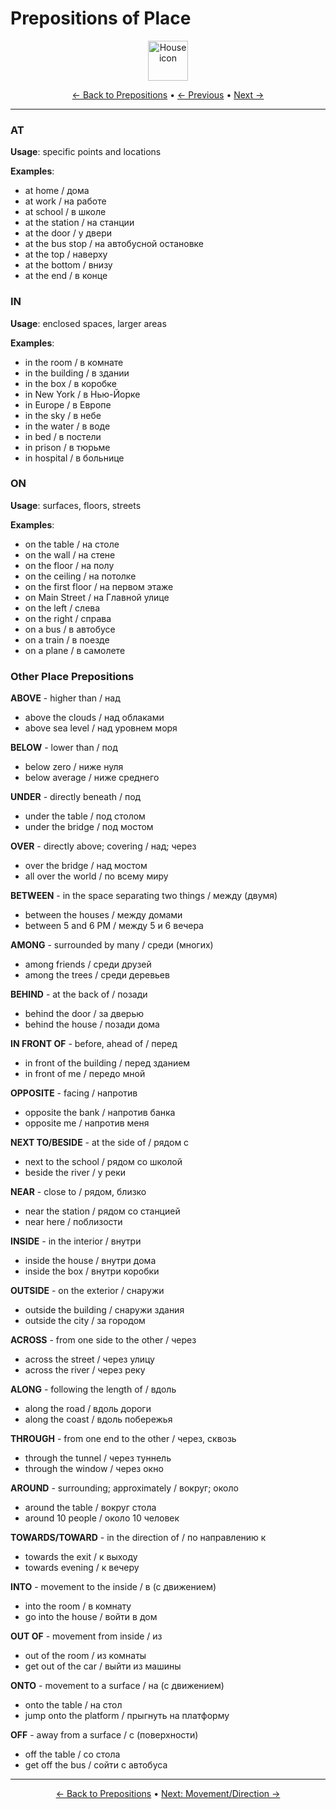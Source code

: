 # Prepositions of Place

<div align="center">
  <img src="https://cdn.jsdelivr.net/gh/twitter/twemoji@14.0.2/assets/72x72/1f3e0.png" alt="House icon" width="64">
</div>

<div align="center">

[← Back to Prepositions](./README.md) • [← Previous](01-time.md) • [Next →](03-movement-direction.md)

</div>

---


### AT
**Usage**: specific points and locations

**Examples**:
- at home / дома
- at work / на работе
- at school / в школе
- at the station / на станции
- at the door / у двери
- at the bus stop / на автобусной остановке
- at the top / наверху
- at the bottom / внизу
- at the end / в конце

### IN
**Usage**: enclosed spaces, larger areas

**Examples**:
- in the room / в комнате
- in the building / в здании
- in the box / в коробке
- in New York / в Нью-Йорке
- in Europe / в Европе
- in the sky / в небе
- in the water / в воде
- in bed / в постели
- in prison / в тюрьме
- in hospital / в больнице

### ON
**Usage**: surfaces, floors, streets

**Examples**:
- on the table / на столе
- on the wall / на стене
- on the floor / на полу
- on the ceiling / на потолке
- on the first floor / на первом этаже
- on Main Street / на Главной улице
- on the left / слева
- on the right / справа
- on a bus / в автобусе
- on a train / в поезде
- on a plane / в самолете

### Other Place Prepositions

**ABOVE** - higher than / над
- above the clouds / над облаками
- above sea level / над уровнем моря

**BELOW** - lower than / под
- below zero / ниже нуля
- below average / ниже среднего

**UNDER** - directly beneath / под
- under the table / под столом
- under the bridge / под мостом

**OVER** - directly above; covering / над; через
- over the bridge / над мостом
- all over the world / по всему миру

**BETWEEN** - in the space separating two things / между (двумя)
- between the houses / между домами
- between 5 and 6 PM / между 5 и 6 вечера

**AMONG** - surrounded by many / среди (многих)
- among friends / среди друзей
- among the trees / среди деревьев

**BEHIND** - at the back of / позади
- behind the door / за дверью
- behind the house / позади дома

**IN FRONT OF** - before, ahead of / перед
- in front of the building / перед зданием
- in front of me / передо мной

**OPPOSITE** - facing / напротив
- opposite the bank / напротив банка
- opposite me / напротив меня

**NEXT TO/BESIDE** - at the side of / рядом с
- next to the school / рядом со школой
- beside the river / у реки

**NEAR** - close to / рядом, близко
- near the station / рядом со станцией
- near here / поблизости

**INSIDE** - in the interior / внутри
- inside the house / внутри дома
- inside the box / внутри коробки

**OUTSIDE** - on the exterior / снаружи
- outside the building / снаружи здания
- outside the city / за городом

**ACROSS** - from one side to the other / через
- across the street / через улицу
- across the river / через реку

**ALONG** - following the length of / вдоль
- along the road / вдоль дороги
- along the coast / вдоль побережья

**THROUGH** - from one end to the other / через, сквозь
- through the tunnel / через туннель
- through the window / через окно

**AROUND** - surrounding; approximately / вокруг; около
- around the table / вокруг стола
- around 10 people / около 10 человек

**TOWARDS/TOWARD** - in the direction of / по направлению к
- towards the exit / к выходу
- towards evening / к вечеру

**INTO** - movement to the inside / в (с движением)
- into the room / в комнату
- go into the house / войти в дом

**OUT OF** - movement from inside / из
- out of the room / из комнаты
- get out of the car / выйти из машины

**ONTO** - movement to a surface / на (с движением)
- onto the table / на стол
- jump onto the platform / прыгнуть на платформу

**OFF** - away from a surface / с (поверхности)
- off the table / со стола
- get off the bus / сойти с автобуса

---

<div align="center">

[← Back to Prepositions](./README.md) • [Next: Movement/Direction →](03-movement-direction.md)

</div>
